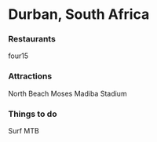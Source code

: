 # Durban, South Africa

### Restaurants
four15

### Attractions
North Beach
Moses Madiba Stadium

### Things to do
Surf
MTB
